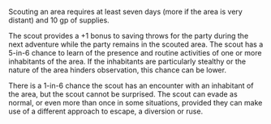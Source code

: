 Scouting an area requires at least seven days (more if the area is very distant) and 10 gp of supplies.

The scout provides a +1 bonus to saving throws for the party during the next adventure while the party remains in the scouted area. The scout has a 5-in-6 chance to learn of the presence and routine activities of one or more inhabitants of the area. If the inhabitants are particularly stealthy or the nature of the area hinders observation, this chance can be lower.

There is a 1-in-6 chance the scout has an encounter with an inhabitant of the area, but the scout cannot be surprised. The scout can evade as normal, or even more than once in some situations, provided they can make use of a different approach to escape, a diversion or ruse.
